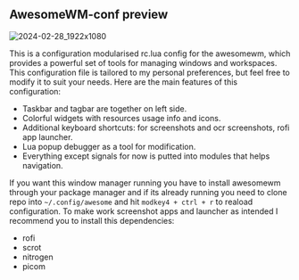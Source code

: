## AwesomeWM-conf preview

![2024-02-28_1922x1080](https://github.com/heavykisiel/awesomewm-conf/assets/61516447/31c7ff58-84d3-4e28-8b2f-d2e154f2cf10)

This is a configuration modularised rc.lua config for the awesomewm, which provides a powerful set of tools for managing windows and workspaces. This configuration file is tailored to my personal preferences, but feel free to modify it to suit your needs.
Here are the main features of this configuration:

* Taskbar and tagbar are together on left side.
* Colorful widgets with resources usage info and icons.
* Additional keyboard shortcuts: for screenshots and ocr screenshots, rofi app launcher.
* Lua popup debugger as a tool for modification.
* Everything except signals for now is putted into modules that helps navigation.

If you want this window manager running you have to install awesomewm through your package manager and if its already running you need to clone repo into `~/.config/awesome` and hit `modkey4 + ctrl + r` to reaload configuration.
To make work screenshot apps and launcher as intended I recommend you to install this dependencies:
* rofi
* scrot
* nitrogen
* picom
